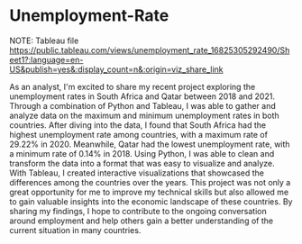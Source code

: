 # Unemployment-Rate

NOTE: Tableau file
https://public.tableau.com/views/unemployment_rate_16825305292490/Sheet1?:language=en-US&publish=yes&:display_count=n&:origin=viz_share_link

As an analyst, I'm excited to share my recent project exploring the unemployment rates in South Africa and Qatar between 2018 and 2021. 
Through a combination of Python and Tableau,
I was able to gather and analyze data on the maximum and minimum unemployment rates in both countries.
After diving into the data, I found that South Africa had the highest unemployment rate among countries,
with a maximum rate of 29.22% in 2020. Meanwhile, 
Qatar had the lowest unemployment rate, with a minimum rate of 0.14% in 2018.
Using Python, I was able to clean and transform the data into a format that was easy to visualize and analyze.
With Tableau, I created interactive visualizations that showcased the differences among the countries over the years.
This project was not only a great opportunity for me to improve my technical skills but also allowed me to gain valuable insights into the economic landscape of these countries.
By sharing my findings, I hope to contribute to the ongoing conversation around employment and help others gain a better understanding of the current situation in many countries.
